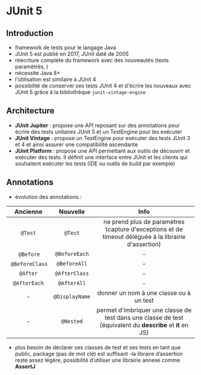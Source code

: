 # JUnit 5

## Introduction

- framework de tests pour le langage Java
- JUnit 5 est publié en 2017, JUnit daté de 2005
- réécriture complète du framework avec des nouveautés (tests paramètrés, )
- nécessite Java 8+
- l'utilisation est similaire à JUnit 4
- possibilité de conserver ses tests JUnit 4 et d'écrire les nouveaux avec JUnit 5 grâce à la bibliothèque `junit-vintage-engine`


## Architecture

- **JUnit Jupiter** : propose une API reposant sur des annotations pour écrire des tests unitaires JUnit 5 et un TestEngine pour les exécuter
- **JUnit Vintage** : propose un TestEngine pour exécuter des tests JUnit 3 et 4 et ainsi assurer une compatibilité ascendante
- **JUnit Platform** : propose une API permettant aux outils de découvrir et exécuter des tests. Il définit une interface entre JUnit et les clients qui souhaitent exécuter les tests (IDE ou outils de build par exemple)


## Annotations

- évolution des annotations :

| Ancienne | Nouvelle | Info |
| :---:    | :---: | :---: |
| `@Test`  | `@Test` | ne prend plus de paramètres (capture d'exceptions et de timeout déléguée à la librairie d'assertion) |
| `@Before` | `@BeforeEach` | - |
| `@BeforeClass` | `@BeforeAll` | - |
| `@After` | `@AfterClass` | - |
| `@AfterEach` | `@AfterAll` | - |
| - | `@DisplayName` | donner un nom à une classe ou à un test |
| - | `@Nested` | permet d'imbriquer une classe de test dans une classe de test (équivalent du **describe** et **it** en JS) |


- plus besoin de déclarer ses classes de test et ses tests en tant que public, package (pas de mot clé) est suffisant
-la libraire d’assertion reste assez légère, possibilité d’utiliser une librairie annexe comme **AssertJ**
